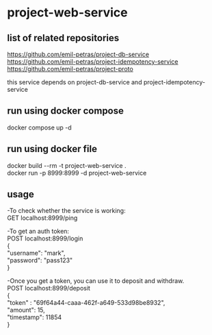 # project-web-service

## list of related repositories
https://github.com/emil-petras/project-db-service  
https://github.com/emil-petras/project-idempotency-service  
https://github.com/emil-petras/project-proto  

this service depends on project-db-service and project-idempotency-service

## run using docker compose
docker compose up -d

## run using docker file
docker build --rm -t project-web-service .  
docker run -p 8999:8999 -d project-web-service  

## usage

-To check whether the service is working:  
GET localhost:8999/ping  

-To get an auth token:  
POST localhost:8999/login  
{  
    "username": "mark",  
	"password": "pass123"  
}  

-Once you get a token, you can use it to deposit and withdraw.  
POST localhost:8999/deposit  
{  
    "token" : "69f64a44-caaa-462f-a649-533d98be8932",  
	"amount": 15,  
	"timestamp": 11854  
}  